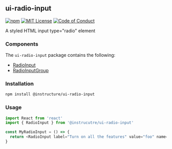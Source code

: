 ## ui-radio-input

[![npm][npm]][npm-url]
[![MIT License][license-badge]][license]
[![Code of Conduct][coc-badge]][coc]

A styled HTML input type="radio" element

### Components

The `ui-radio-input` package contains the following:

- [RadioInput](#RadioInput)
- [RadioInputGroup](#RadioInputGroup)

### Installation

```sh
npm install @instructure/ui-radio-input
```

### Usage

```js
import React from 'react'
import { RadioInput } from '@instrucutre/ui-radio-input'

const MyRadioInput = () => {
  return <RadioInput label="Turn on all the features" value="foo" name="bar" />
}
```

[npm]: https://img.shields.io/npm/v/@instructure/ui-radio-input.svg
[npm-url]: https://npmjs.com/package/@instructure/ui-radio-input
[license-badge]: https://img.shields.io/npm/l/instructure-ui.svg?style=flat-square
[license]: https://github.com/instructure/instructure-ui/blob/master/LICENSE.md
[coc-badge]: https://img.shields.io/badge/code%20of-conduct-ff69b4.svg?style=flat-square
[coc]: https://github.com/instructure/instructure-ui/blob/master/CODE_OF_CONDUCT.md
